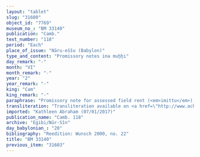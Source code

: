 ```yaml
---
layout: "tablet"
slug: "31600"
object_id: "7769"
museum_no_: "BM 33140"
publication: "Camb."
text_number: "118"
period: "Each"
place_of_issue: "Nāru-eššu (Babylon)"
type_and_content: "Promissory notes ina muẖẖi"
day_remark: "-"
month: "VI"
month_remark: "-"
year: "2"
year_remark: "-"
king: "Cam"
king_remark: "-"
paraphrase: "Promissory note for assessed field rent (<em>imittu</em>), to be delivered in dates.<br /> <strong>B</strong> owes a broken amount kor of dates, assessed field rent (<em>imitti eqli</em>) on land that belongs to <strong><sup>f</sup>A</strong>. He should deliver the dates to <strong><sup>f</sup>C</strong> in one instalment together with the usual by-products of the date cultivation: for each kor of dates he should deliver spathes (<em>tuhallu</em>), fibres (<em>mangagu</em>), spadices (<em>gip&ucirc;</em>), a load of firewood, (and) 2 <em>darīku</em>-containers. Delivery is due in Arahsamna (VIII). No payment has been received (<em>eṭēru</em> G Stat) for the gardener&#39;s remuneration (<em>&scaron;issinnu</em>). The relationship between <strong><sup>f</sup>A</strong> (title holder) and <strong><sup>f</sup>C</strong> (actual recipient) is unknown (family, creditor?). Witnesses.<br /> &nbsp;<br /> <strong><sup>f</sup></strong><strong>A </strong>= <sup>f</sup>Qudā&scaron;u/&Scaron;ulāya//Egibi; <strong>B </strong>= &Scaron;ulāya/Marduk-&scaron;umu-uṣur//Edu-ēṭir; <strong><sup>f</sup>C </strong>= <sup>f</sup>Bānitu-Esagil"
transliteration: "Transliteration available on <a href=\"http://www.achemenet.com/fr/item/?/sources-textuelles/textes-par-langues-et-ecritures/babylonien/archives-egibi/1676470\" target=\"_blank\">Achemenet</a>"
imported: "Kathleen Abraham (07/01/2017)"
publication_name: "Camb. 118"
archive: "Egibi/Nūr-Sîn"
day_babylonian_: "20"
bibliography: "Reedition: Wunsch 2000, no. 22"
title: "BM 33140"
previous_item: "31603"
---
```

